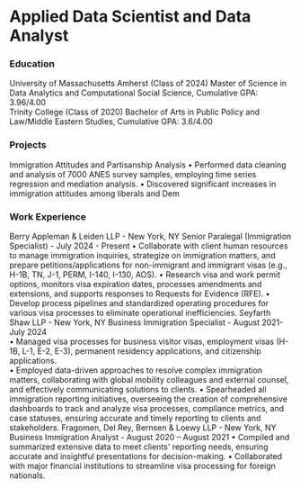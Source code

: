 # Applied Data Scientist and Data Analyst

### Education 
University of Massachusetts Amherst (Class of 2024) 
   Master of Science in Data Analytics and Computational Social Science, Cumulative GPA: 3.96/4.00  
Trinity College (Class of 2020) 
   Bachelor of Arts in Public Policy and Law/Middle Eastern Studies, Cumulative GPA: 3.6/4.00

### Projects
Immigration Attitudes and Partisanship Analysis 
• Performed data cleaning and analysis of 7000 ANES survey samples, employing time series regression and mediation analysis. 
• Discovered significant increases in immigration attitudes among liberals and Dem

### Work Experience 

Berry Appleman & Leiden LLP	- New York, NY
Senior Paralegal (Immigration Specialist) - July 2024 - Present
• Collaborate with client human resources to manage immigration inquiries, strategize on immigration matters, and prepare petitions/applications for non-immigrant and immigrant visas (e.g., H-1B, TN, J-1, PERM, I-140, I-130, AOS).
• Research visa and work permit options, monitors visa expiration dates, processes amendments and extensions, and supports responses to Requests for Evidence (RFE).
• Develop process pipelines and standardized operating procedures for various visa processes to eliminate operational inefficiencies.
Seyfarth Shaw LLP  - New York, NY 
Business Immigration Specialist	- August 2021- July 2024           
• Managed visa processes for business visitor visas, employment visas (H-1B, L-1, E-2, E-3),  permanent residency applications, and citizenship applications.  
• Employed data-driven approaches to resolve complex immigration matters, collaborating with global mobility colleagues and external counsel, and effectively communicating solutions to clients. 
• Spearheaded all immigration reporting initiatives, overseeing the creation of comprehensive dashboards to track and analyze visa processes, compliance metrics, and case statuses, ensuring accurate and timely reporting to clients and stakeholders.
Fragomen, Del Rey, Bernsen & Loewy LLP - New York, NY 
Business Immigration Analyst - August 2020 – August 2021
 • Compiled and summarized extensive data to meet clients' reporting needs, ensuring accurate and  insightful presentations for decision-making. 
• Collaborated with major financial institutions to streamline visa processing for foreign nationals.

